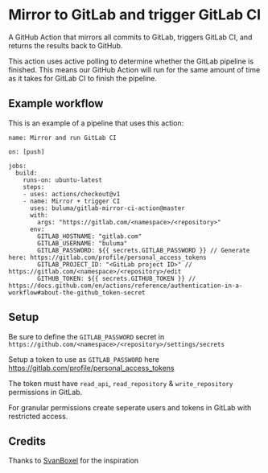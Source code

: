 # Mirror to GitLab and trigger GitLab CI

A GitHub Action that mirrors all commits to GitLab, triggers GitLab CI, and returns the results back to GitHub. 

This action uses active polling to determine whether the GitLab pipeline is finished. This means our GitHub Action will run for the same amount of time as it takes for GitLab CI to finish the pipeline. 

## Example workflow

This is an example of a pipeline that uses this action:

```workflow
name: Mirror and run GitLab CI

on: [push]

jobs:
  build:
    runs-on: ubuntu-latest
    steps:
    - uses: actions/checkout@v1
    - name: Mirror + trigger CI
      uses: buluma/gitlab-mirror-ci-action@master
      with:
        args: "https://gitlab.com/<namespace>/<repository>"
      env:
        GITLAB_HOSTNAME: "gitlab.com"
        GITLAB_USERNAME: "buluma"
        GITLAB_PASSWORD: ${{ secrets.GITLAB_PASSWORD }} // Generate here: https://gitlab.com/profile/personal_access_tokens
        GITLAB_PROJECT_ID: "<GitLab project ID>" // https://gitlab.com/<namespace>/<repository>/edit
        GITHUB_TOKEN: ${{ secrets.GITHUB_TOKEN }} // https://docs.github.com/en/actions/reference/authentication-in-a-workflow#about-the-github_token-secret
```

## Setup

Be sure to define the `GITLAB_PASSWORD` secret in `https://github.com/<namespace>/<repository>/settings/secrets`  

Setup a token to use as `GITLAB_PASSWORD` here https://gitlab.com/profile/personal_access_tokens  

The token must have `read_api`, `read_repository` & `write_repository` permissions in GitLab.  

For granular permissions create seperate users and tokens in GitLab with restricted access.  

## Credits

Thanks to [SvanBoxel](https://github.com/marketplace/actions/mirror-to-gitlab-and-run-gitlab-ci) for the inspiration
